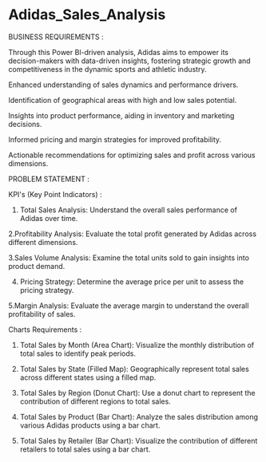 # Adidas_Sales_Analysis

BUSINESS REQUIREMENTS :

Through this Power Bl-driven analysis, Adidas aims to empower its decision-makers with data-driven insights, fostering strategic growth and competitiveness in the dynamic sports and athletic industry.

Enhanced understanding of sales dynamics and performance drivers.

Identification of geographical areas with high and low sales potential.

Insights into product performance, aiding in inventory and marketing decisions.

Informed pricing and margin strategies for improved profitability.

Actionable recommendations for optimizing sales and profit across various dimensions.


PROBLEM STATEMENT :

KPI's (Key Point Indicators) :

1. Total Sales Analysis: Understand the overall sales performance of Adidas over time.

2.Profitability Analysis: Evaluate the total profit generated by Adidas across different dimensions.

3.Sales Volume Analysis: Examine the total units sold to gain insights into product demand.

4. Pricing Strategy: Determine the average price per unit to assess the pricing strategy.

5.Margin Analysis: Evaluate the average margin to understand the overall profitability of sales.

Charts Requirements :

1. Total Sales by Month (Area Chart): Visualize the monthly distribution of total sales to identify peak periods.

2. Total Sales by State (Filled Map): Geographically represent total sales across different states using a filled map.

3. Total Sales by Region (Donut Chart): Use a donut chart to represent the contribution of different regions to total sales.

4. Total Sales by Product (Bar Chart): Analyze the sales distribution among various Adidas products using a bar chart.

5. Total Sales by Retailer (Bar Chart): Visualize the contribution of different retailers to total sales using a bar chart.

